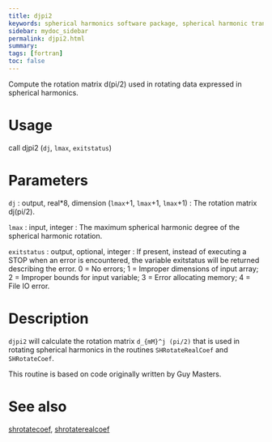 ```yaml
---
title: djpi2
keywords: spherical harmonics software package, spherical harmonic transform, legendre functions, multitaper spectral analysis, fortran, Python, gravity, magnetic field
sidebar: mydoc_sidebar
permalink: djpi2.html
summary:
tags: [fortran]
toc: false
---
```


Compute the rotation matrix d(pi/2) used in rotating data expressed in spherical harmonics.

# Usage

call djpi2 (`dj`, `lmax`, `exitstatus`)

# Parameters

`dj` : output, real\*8, dimension (`lmax`+1, `lmax`+1, `lmax`+1)
:   The rotation matrix dj(pi/2).

`lmax` : input, integer
:   The maximum spherical harmonic degree of the spherical harmonic rotation.

`exitstatus` : output, optional, integer
:   If present, instead of executing a STOP when an error is encountered, the variable exitstatus will be returned describing the error. 0 = No errors; 1 = Improper dimensions of input array; 2 = Improper bounds for input variable; 3 = Error allocating memory; 4 = File IO error.

# Description

`djpi2` will calculate the rotation matrix `d_{mM}^j (pi/2)` that is used in rotating spherical harmonics in the routines `SHRotateRealCoef` and `SHRotateCoef`.

This routine is based on code originally written by Guy Masters.

# See also

[shrotatecoef](shrotatecoef.html), [shrotaterealcoef](shrotaterealcoef.html)
